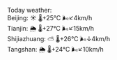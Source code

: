 Today weather:  
Beijing: ☀️   🌡️+25°C 🌬️↙4km/h  
Tianjin: 🌦   🌡️+27°C 🌬️↙15km/h  
Shijiazhuang: ⛅️  🌡️+26°C 🌬️↓4km/h  
Tangshan: 🌦   🌡️+24°C 🌬️↙10km/h  
